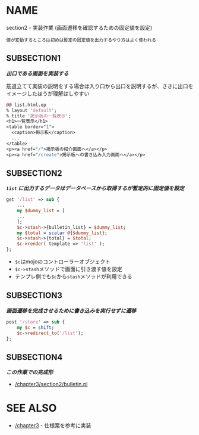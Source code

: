 # NAME

section2 - 実装作業 (画面遷移を確認するための固定値を設定)

```
値が変動するところは初めは暫定の固定値を出力するやり方はよく使われる
```

## SUBSECTION1

___出口である画面を実装する___

筋道立てて実装の説明をする場合は入り口から出口を説明するが、さきに出口をイメージしたほうが理解はしやすい

```perl
@@ list.html.ep
% layout 'default';
% title '掲示板の一覧表示';
<h1>一覧表示</h1>
<table border="1">
  <caption>掲示板</caption>
  ...
</table>
<p><a href="/">掲示板の紹介画面へ</a></p>
<p><a href="/create">掲示板への書き込み入力画面へ</a></p>
```

## SUBSECTION2

___`list` に出力するデータはデータベースから取得するが暫定的に固定値を設定___

```perl
get '/list' => sub {
    ...
    my $dummy_list = [
    ...
    ];
    $c->stash->{bulletin_list} = $dummy_list;
    my $total = scalar @{$dummy_list};
    $c->stash->{total} = $total;
    $c->render( template => 'list' );
};
```

- `$c`はmojoのコントローラーオブジェクト
- `$c->stash`メソッドで画面に引き渡す値を設定
- テンプレ側でも`$c`から`stash`メソッドが利用できる

## SUBSECTION3

___画面遷移を完成させるために書き込みを実行せずに遷移___

```perl
post '/store' => sub {
    my $c = shift;
    $c->redirect_to('/list');
};
```

## SUBSECTION4

___この作業での完成形___

- [/chapter3/section2/bulletin.pl](/chapter3/section2/bulletin.pl)

# SEE ALSO

- [/chapter3](/chapter3) - 仕様案を参考に実装
